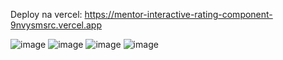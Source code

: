 Deploy na vercel: https://mentor-interactive-rating-component-9nvysmsrc.vercel.app

![image](https://github.com/user-attachments/assets/cae60621-b277-4002-87eb-79e415ad868c)
![image](https://github.com/user-attachments/assets/0a58356d-5812-4b19-96bf-ba7ddc15171c)
![image](https://github.com/user-attachments/assets/fe21b481-cee1-4204-ba5a-e1e05713b3bd)
![image](https://github.com/user-attachments/assets/c80287b6-e5c9-4f0d-8c29-74db223f080b)
